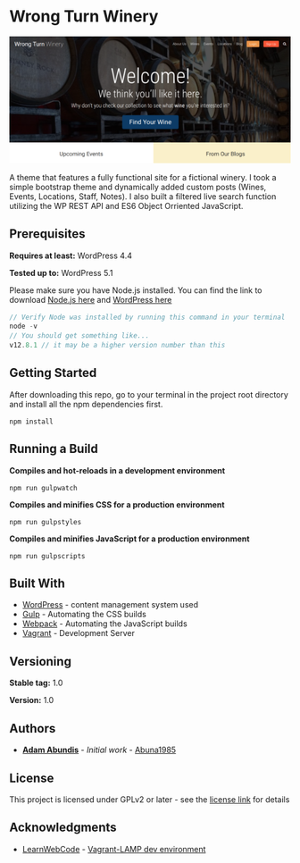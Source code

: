 # Wrong Turn Winery

![alt text](./images/screenshot.png "Wrong Turn Winery")

A theme that features a fully functional site for a fictional winery. I took a simple bootstrap theme and dynamically added custom posts (Wines, Events, Locations, Staff, Notes). I also built a filtered live search function utilizing the WP REST API and ES6 Object Orriented JavaScript.


## Prerequisites

**Requires at least:** WordPress 4.4

**Tested up to:** WordPress 5.1

Please make sure you have Node.js installed. You can find the link to download [Node.js here](https://nodejs.org/en/) and [WordPress here](https://wordpress.org) 

```javascript
// Verify Node was installed by running this command in your terminal
node -v
// You should get something like...
v12.8.1 // it may be a higher version number than this
```

## Getting Started

After downloading this repo, go to your terminal in the project root directory and install all the npm dependencies first.

```
npm install
```

## Running a Build
**Compiles and hot-reloads in a development environment**
```
npm run gulpwatch
```

**Compiles and minifies CSS for a production environment**
```
npm run gulpstyles
```


**Compiles and minifies JavaScript for a production environment**
```
npm run gulpscripts
```

## Built With

* [WordPress](https://wordpress.org) - content management system used
* [Gulp](https://gulpjs.com) - Automating the CSS builds
* [Webpack](https://webpack.js.org) - Automating the JavaScript builds
* [Vagrant](https://www.vagrantup.com) - Development Server

## Versioning

**Stable tag:** 1.0

**Version:** 1.0

## Authors

* [**Adam Abundis**](https://adamabundis.xyz) - *Initial work* - [Abuna1985](https://github.com/abuna1985)

## License

This project is licensed under GPLv2 or later - see the [license link](http://www.gnu.org/licenses/gpl-2.0.html) for details

## Acknowledgments

* [LearnWebCode](https://github.com/LearnWebCode) - [Vagrant-LAMP dev environment](https://github.com/LearnWebCode/vagrant-lamp)

